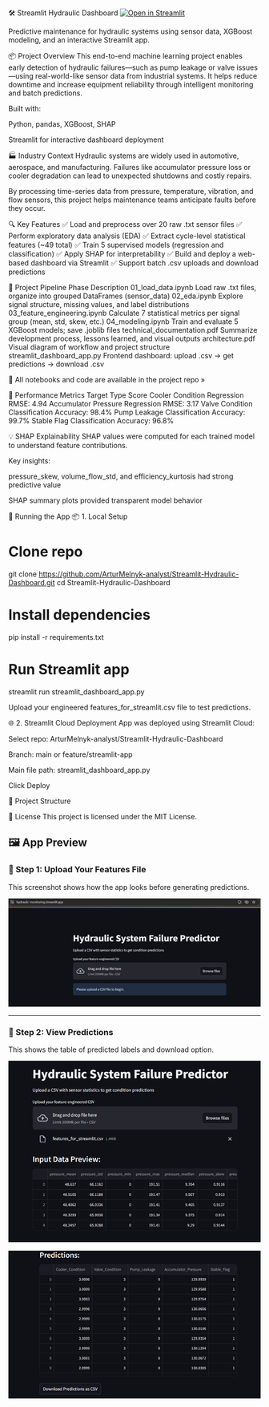 🛠️ Streamlit Hydraulic Dashboard [![Open in Streamlit](https://static.streamlit.io/badges/streamlit_badge_black_white.svg)](https://hydraulic-monitoring.streamlit.app/)

Predictive maintenance for hydraulic systems using sensor data, XGBoost modeling, and an interactive Streamlit app.

📦 Project Overview
This end-to-end machine learning project enables early detection of hydraulic failures—such as pump leakage or valve issues—using real-world-like sensor data from industrial systems. It helps reduce downtime and increase equipment reliability through intelligent monitoring and batch predictions.

Built with:

Python, pandas, XGBoost, SHAP

Streamlit for interactive dashboard deployment

🏭 Industry Context
Hydraulic systems are widely used in automotive, aerospace, and manufacturing. Failures like accumulator pressure loss or cooler degradation can lead to unexpected shutdowns and costly repairs.

By processing time-series data from pressure, temperature, vibration, and flow sensors, this project helps maintenance teams anticipate faults before they occur.

🔍 Key Features
✅ Load and preprocess over 20 raw .txt sensor files
✅ Perform exploratory data analysis (EDA)
✅ Extract cycle-level statistical features (~49 total)
✅ Train 5 supervised models (regression and classification)
✅ Apply SHAP for interpretability
✅ Build and deploy a web-based dashboard via Streamlit
✅ Support batch .csv uploads and download predictions

🔄 Project Pipeline
Phase	Description
01_load_data.ipynb	Load raw .txt files, organize into grouped DataFrames (sensor_data)
02_eda.ipynb	Explore signal structure, missing values, and label distributions
03_feature_engineering.ipynb	Calculate 7 statistical metrics per signal group (mean, std, skew, etc.)
04_modeling.ipynb	Train and evaluate 5 XGBoost models; save .joblib files
technical_documentation.pdf	Summarize development process, lessons learned, and visual outputs
architecture.pdf	Visual diagram of workflow and project structure
streamlit_dashboard_app.py	Frontend dashboard: upload .csv → get predictions → download .csv

📁 All notebooks and code are available in the project repo »

🎯 Performance Metrics
Target	Type	Score
Cooler Condition	Regression	RMSE: 4.94
Accumulator Pressure	Regression	RMSE: 3.17
Valve Condition	Classification	Accuracy: 98.4%
Pump Leakage	Classification	Accuracy: 99.7%
Stable Flag	Classification	Accuracy: 96.8%

💡 SHAP Explainability
SHAP values were computed for each trained model to understand feature contributions.

Key insights:

pressure_skew, volume_flow_std, and efficiency_kurtosis had strong predictive value

SHAP summary plots provided transparent model behavior

🚀 Running the App
📦 1. Local Setup

# Clone repo
git clone https://github.com/ArturMelnyk-analyst/Streamlit-Hydraulic-Dashboard.git
cd Streamlit-Hydraulic-Dashboard

# Install dependencies
pip install -r requirements.txt

# Run Streamlit app
streamlit run streamlit_dashboard_app.py

Upload your engineered features_for_streamlit.csv file to test predictions.

🌐 2. Streamlit Cloud Deployment
App was deployed using Streamlit Cloud:

Select repo: ArturMelnyk-analyst/Streamlit-Hydraulic-Dashboard

Branch: main or feature/streamlit-app

Main file path: streamlit_dashboard_app.py

Click Deploy

📁 Project Structure

📃 License
This project is licensed under the MIT License.


## 🖼️ App Preview

### 🔹 Step 1: Upload Your Features File
This screenshot shows how the app looks before generating predictions.

![Upload Example](images/Before_Uploading_Data.png)

---

### 🔹 Step 2: View Predictions
This shows the table of predicted labels and download option.

![Loaded Data Example](images/After_Uploading_Data1.png)

![Predictions Example](images/After_Uploading_Data2.png)


